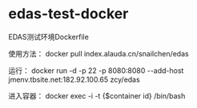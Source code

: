 # edas-test-docker
EDAS测试环境Dockerfile

使用方法：
docker pull index.alauda.cn/snailchen/edas

运行：
docker run -d -p 22 -p 8080:8080 --add-host jmenv.tbsite.net:182.92.100.65 zcy/edas

进入容器：
docker exec  -i -t {$container id} /bin/bash
